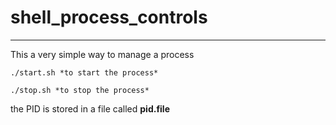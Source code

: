 # shell_process_controls
***
This a very simple way to manage a process

```
./start.sh *to start the process*
```
```
./stop.sh *to stop the process*
```

the PID is stored in a file called <b>pid.file</b>
